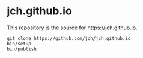 # jch.github.io

This repository is the source for https://jch.github.io.

    git clone https://github.com/jch/jch.github.io
    bin/setup
    bin/publish
